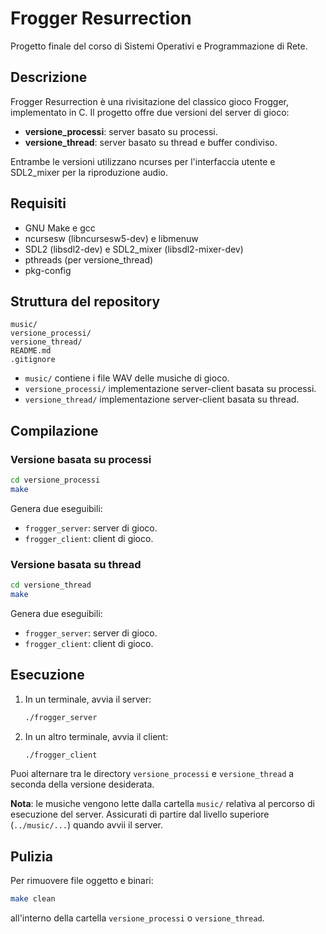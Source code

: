 # Frogger Resurrection

Progetto finale del corso di Sistemi Operativi e Programmazione di Rete.

## Descrizione

Frogger Resurrection è una rivisitazione del classico gioco Frogger, implementato in C. Il progetto offre due versioni del server di gioco:

- **versione_processi**: server basato su processi.
- **versione_thread**: server basato su thread e buffer condiviso.

Entrambe le versioni utilizzano ncurses per l'interfaccia utente e SDL2_mixer per la riproduzione audio.

## Requisiti

- GNU Make e gcc
- ncursesw (libncursesw5-dev) e libmenuw
- SDL2 (libsdl2-dev) e SDL2_mixer (libsdl2-mixer-dev)
- pthreads (per versione_thread)
- pkg-config

## Struttura del repository

```
music/
versione_processi/
versione_thread/
README.md
.gitignore
```

- `music/` contiene i file WAV delle musiche di gioco.
- `versione_processi/` implementazione server-client basata su processi.
- `versione_thread/` implementazione server-client basata su thread.

## Compilazione

### Versione basata su processi

```bash
cd versione_processi
make
```

Genera due eseguibili:

- `frogger_server`: server di gioco.
- `frogger_client`: client di gioco.

### Versione basata su thread

```bash
cd versione_thread
make
```

Genera due eseguibili:

- `frogger_server`: server di gioco.
- `frogger_client`: client di gioco.

## Esecuzione

1. In un terminale, avvia il server:

   ```bash
   ./frogger_server
   ```

2. In un altro terminale, avvia il client:

   ```bash
   ./frogger_client
   ```

Puoi alternare tra le directory `versione_processi` e `versione_thread` a seconda della versione desiderata.

**Nota**: le musiche vengono lette dalla cartella `music/` relativa al percorso di esecuzione del server. Assicurati di partire dal livello superiore (`../music/...`) quando avvii il server.

## Pulizia

Per rimuovere file oggetto e binari:

```bash
make clean
```

all'interno della cartella `versione_processi` o `versione_thread`.
